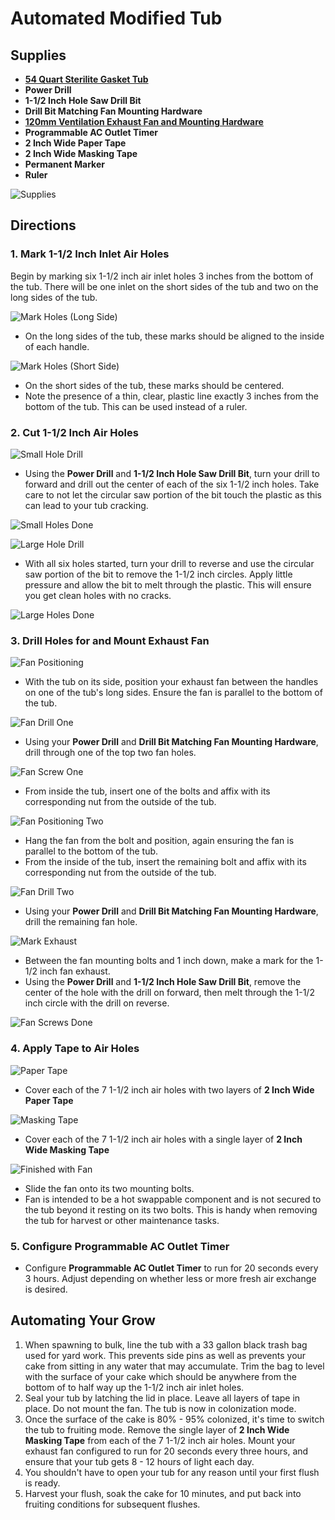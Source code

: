# Automated Modified Tub

## Supplies
- [**54 Quart Sterilite Gasket Tub**](https://www.walmart.com/ip/Sterilite-54-Quart-Clear-Gasket-Box-with-Blue-Latches-Gasket/39922428)
- **Power Drill**
- **1-1/2 Inch Hole Saw Drill Bit**
- **Drill Bit Matching Fan Mounting Hardware**
- [**120mm Ventilation Exhaust Fan and Mounting Hardware**](https://www.amazon.com/gp/product/B009OWVUJ0/ref=ppx_yo_dt_b_search_asin_title?ie=UTF8&th=1)
- **Programmable AC Outlet Timer**
- **2 Inch Wide Paper Tape**
- **2 Inch Wide Masking Tape**
- **Permanent Marker**
- **Ruler**

![Supplies](automated-modified-tub-images/0_supplies.png)

## Directions

### 1. Mark 1-1/2 Inch Inlet Air Holes
Begin by marking six 1-1/2 inch air inlet holes 3 inches from the bottom of the tub. There will be one inlet on the short sides of the tub and two on the long sides of the tub.

![Mark Holes (Long Side)](automated-modified-tub-images/1_mark_hole_front.png)
- On the long sides of the tub, these marks should be aligned to the inside of each handle.

![Mark Holes (Short Side)](automated-modified-tub-images/1_mark_hole_side.png)
- On the short sides of the tub, these marks should be centered.
- Note the presence of a thin, clear, plastic line exactly 3 inches from the bottom of the tub. This can be used instead of a ruler.

### 2. Cut 1-1/2 Inch Air Holes

![Small Hole Drill](automated-modified-tub-images/2_small_hole_drill.png)
- Using the **Power Drill** and **1-1/2 Inch Hole Saw Drill Bit**, turn your drill to forward and drill out the center of each of the six 1-1/2 inch holes. Take care to not let the circular saw portion of the bit touch the plastic as this can lead to your tub cracking.

![Small Holes Done](automated-modified-tub-images/2_small_holes_done.png)

![Large Hole Drill](automated-modified-tub-images/2_large_hole_drill.png)
- With all six holes started, turn your drill to reverse and use the circular saw portion of the bit to remove the 1-1/2 inch circles. Apply little pressure and allow the bit to melt through the plastic. This will ensure you get clean holes with no cracks.

![Large Holes Done](automated-modified-tub-images/2_large_holes_done.png)

### 3. Drill Holes for and Mount Exhaust Fan

![Fan Positioning](automated-modified-tub-images/3_fan_drill_positioning.png)
- With the tub on its side, position your exhaust fan between the handles on one of the tub's long sides. Ensure the fan is parallel to the bottom of the tub.

![Fan Drill One](automated-modified-tub-images/3_fan_drill_one.png)
- Using your **Power Drill** and **Drill Bit Matching Fan Mounting Hardware**, drill through one of the top two fan holes.

![Fan Screw One](automated-modified-tub-images/3_fan_screw_one.png)
- From inside the tub, insert one of the bolts and affix with its corresponding nut from the outside of the tub.

![Fan Positioning Two](automated-modified-tub-images/3_fan_drill_positioning_two.png)
- Hang the fan from the bolt and position, again ensuring the fan is parallel to the bottom of the tub.
- From the inside of the tub, insert the remaining bolt and affix with its corresponding nut from the outside of the tub.

![Fan Drill Two](automated-modified-tub-images/3_fan_drill_two.png)
- Using your **Power Drill** and **Drill Bit Matching Fan Mounting Hardware**, drill the remaining fan hole.

![Mark Exhaust](automated-modified-tub-images/3_mark_exhaust_outlet.png)
- Between the fan mounting bolts and 1 inch down, make a mark for the 1-1/2 inch fan exhaust.
- Using the **Power Drill** and **1-1/2 Inch Hole Saw Drill Bit**, remove the center of the hole with the drill on forward, then melt through the 1-1/2 inch circle with the drill on reverse.

![Fan Screws Done](automated-modified-tub-images/3_fan_screws_done.png)

### 4. Apply Tape to Air Holes

![Paper Tape](automated-modified-tub-images/4_paper_tape_finished.png)
- Cover each of the 7 1-1/2 inch air holes with two layers of **2 Inch Wide Paper Tape**

![Masking Tape](automated-modified-tub-images/4_masking_tape_finished.png)
- Cover each of the 7 1-1/2 inch air holes with a single layer of **2 Inch Wide Masking Tape**

![Finished with Fan](automated-modified-tub-images/4_finished_fan.png)
- Slide the fan onto its two mounting bolts.
- Fan is intended to be a hot swappable component and is not secured to the tub beyond it resting on its two bolts. This is handy when removing the tub for harvest or other maintenance tasks.

### 5. Configure Programmable AC Outlet Timer
- Configure **Programmable AC Outlet Timer** to run for 20 seconds every 3 hours. Adjust depending on whether less or more fresh air exchange is desired.

## Automating Your Grow

1. When spawning to bulk, line the tub with a 33 gallon black trash bag used for yard work. This prevents side pins as well as prevents your cake from sitting in any water that may accumulate. Trim the bag to level with the surface of your cake which should be anywhere from the bottom of to half way up the 1-1/2 inch air inlet holes.
2. Seal your tub by latching the lid in place. Leave all layers of tape in place. Do not mount the fan. The tub is now in colonization mode.
3. Once the surface of the cake is 80% - 95% colonized, it's time to switch the tub to fruiting mode. Remove the single layer of **2 Inch Wide Masking Tape** from each of the 7 1-1/2 inch air holes. Mount your exhaust fan configured to run for 20 seconds every three hours, and ensure that your tub gets 8 - 12 hours of light each day.
4. You shouldn't have to open your tub for any reason until your first flush is ready.
5. Harvest your flush, soak the cake for 10 minutes, and put back into fruiting conditions for subsequent flushes.
